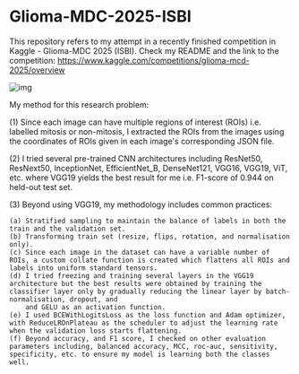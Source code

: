 # Glioma-MDC-2025-ISBI
This repository refers to my attempt in a recently finished competition in Kaggle - Glioma-MDC 2025 (ISBI). Check my README and the link to the competition:
https://www.kaggle.com/competitions/glioma-mcd-2025/overview

![img](https://github.com/sumone-compbio/Glioma-MDC-2025-ISBI-/commit/874e29f53a5267ec5a52a86a9f6b8801044b72e0)

My method for this research problem:

(1) Since each image can have multiple regions of interest (ROIs) i.e. labelled mitosis or non-mitosis, I extracted the ROIs from the images using the coordinates of ROIs given in each image's corresponding JSON file.

(2) I tried several pre-trained CNN architectures including ResNet50, ResNext50, InceptionNet,  EfficientNet_B, DenseNet121, VGG16, VGG19, ViT, etc. where VGG19 yields the best result for me i.e. F1-score of 0.944 on held-out test set. 

(3) Beyond using VGG19, my methodology includes common practices:

    (a) Stratified sampling to maintain the balance of labels in both the train and the validation set.
    (b) Transforming train set (resize, flips, rotation, and normalisation only).
    (c) Since each image in the dataset can have a variable number of ROIs, a custom collate function is created which flattens all ROIs and labels into uniform standard tensors.
    (d) I tried freezing and training several layers in the VGG19 architecture but the best results were obtained by training the classifier layer only by gradually reducing the linear layer by batch-normalisation, dropout, and
        and GELU as an activation function. 
    (e) I used BCEWithLogitsLoss as the loss function and Adam optimizer, with ReduceLROnPlateau as the scheduler to adjust the learning rate when the validation loss starts flattening.
    (f) Beyond accuracy, and F1 score, I checked on other evaluation parameters including, balanced accuracy, MCC, roc-auc, sensitivity, specificity, etc. to ensure my model is learning both the classes well.

    
